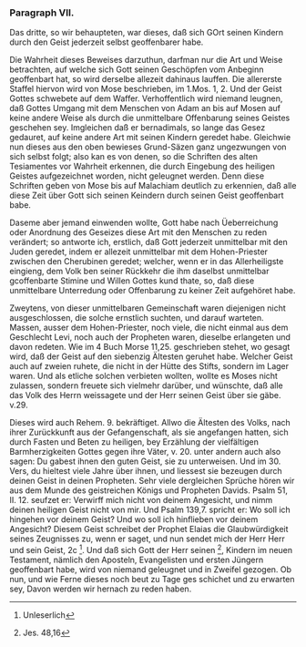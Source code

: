 <!-- Seite 63 -->

### Paragraph VII. ###

Das dritte, so wir behaupteten, war dieses, 
daß sich GOrt seinen Kindern durch den Geist
jederzeit selbst geoffenbarer habe.

Die Wahrheit dieses Beweises darzuthun, darfman
nur die Art und Weise betrachten, auf welche sich Gott
seinen Geschöpfen vom Anbeginn geoffenbart hat, so
wird derselbe allezeit dahinaus lauffen. Die allererste
Staffel hiervon wird von Mose beschrieben, im 1.Mos. 1, 2. 
Und der Geist Gottes schwebete auf 
dem Waffer. Verhoffentlich wird niemand leugnen, 
daß Gottes Umgang mit dem Menschen von Adam an 
bis auf Mosen auf keine andere Weise als durch die unmittelbare
Offenbarung seines Geistes geschehen sey. 
Imgleichen daß er bernadimals, so lange das Gesez gedauret, 
auf keine andere Art mit seinen Kindern geredet 
habe. Gleichwie nun dieses aus den oben bewieses 
Grund-Säzen ganz ungezwungen von sich selbst 
folgt; also kan es von denen, so die Schriften des alten 
Tesiamentes vor Wahrheit erkennen, die durch
Eingebung des heiligen Geistes aufgezeichnet worden,
nicht geleugnet werden. Denn diese Schriften geben<!-- Seite 64 -->
von Mose bis auf Malachiam deutlich zu erkennien,
daß alle diese Zeit über Gott sich seinen Keindern
durch seinen Geist geoffenbart babe. 

Daseme aber jemand einwenden wollte, Gott habe
nach Üeberreichung oder Anordnung des Geseizes
diese Art mit den Menschen zu reden verändert;
so antworte ich, erstlich, daß Gott jederzeit unmittelbar
mit den Juden geredet, indem er allezeit unmittelbar
mit dem Hohen-Priester zwischen den Cherubinen
geredet; welcher, wenn er in das Allerheiligste 
eingieng, dem Volk ben seiner Rückkehr die ihm
daselbst unmittelbar gcoffenbarte Stimine und Willen
Gottes kund thate, so, daß diese unmittelbare Unterredung
oder Offenbarung zu keiner Zeit aufgehöret
habe. 

Zweytens, von dieser unmittelbaren Gemeinschaft
waren diejenigen nicht ausgeschlossen, die solche ernstlich
suchten, und darauf warteten. Massen, ausser dem
Hohen-Priester, noch viele, die nicht einmal aus dem
Geschlecht Levi, noch auch der Propheten waren, dieselbe
erlangeten und davon redeten. Wie im 4 Buch Morse
11,25. geschrieben stehet, wo gesagt wird, daß der
Geist auf den siebenzig Ältesten geruhet habe.
Welcher Geist auch auf zweien ruhete, die nicht in der
Hütte des Stifts, sondern im Lager waren. Und als
etliche solchen verbieten wollten, wollte es Moses nicht
zulassen, sondern freuete sich vielmehr darüber, und
wünschte, daß alle das Volk des Herrn weissagete
und der Herr seinen Geist über sie gäbe. v.29.

Dieses wird auch Rehem. 9. bekräftiget. Allwo
die Ältesten des Volks, nach ihrer Zurückkunft aus
der Gefangenschaft, als sie angefangen hatten, sich
durch Fasten und Beten zu heiligen, bey Erzählung
der vielfältigen Barmherzigkeiten Gottes gegen ihre
Väter, v. 20. unter andern auch also sagen: Du
gabest ihnen den guten Geist, sie zu unterweisen.<!-- Seite 65 -->
Und im 30. Vers, du hieltest viele Jahre über ihnen,
und liessest sie bezeugen durch deinen Geist
in deinen Propheten. Sehr viele dergleichen Sprüche
hören wir aus dem Munde des geistreichen Königs
und Propheten Davids. Psalm 51, II. 12. seufzet
er: Verwirff mich nicht von deinem Angesicht,
und nimm deinen heiligen Geist nicht von mir.
Und Psalm 139,7. spricht er: Wo soll ich hingehen
vor deinem Geist? Und wo soll ich hinflieben vor
deinem Angesicht? Diesem Geist schreibet der Prophet
Elaias die Glaubwürdigkeit seines Zeugnisses zu, 
wenn er saget, und nun sendet mich der Herr Herr
und sein Geist, 2c [^k2f1]. Und daß sich Gott der Herr seinen [^k2f2],
Kindern im neuen Testament, nämlich den Aposteln, 
Evangelisten und ersten Jüngern geoffenbart habe,
wird von niemand geleugnet und in Zweifel gezogen.
Ob nun, und wie Ferne dieses noch beut zu Tage ges
schichet und zu erwarten sey, Davon werden wir hernach
zu reden haben.

[^k2f1]: Unleserlich
[^k2f2]: Jes. 48,16